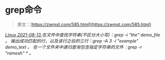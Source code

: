 <!--yml
category: 未分类
date: 0001-01-01 00:00:00
--->

# grep命令

> 原文：[https://zwmst.com/585.html](https://zwmst.com/585.html)

   [ *Linux* ](https://zwmst.com/linux)*[ <time datetime="2021-08-14T07:36:15+08:00"> 2021-08-13 </time> ](https://zwmst.com/585.html)  在文件中查找字符串(不区分大小写)：grep -i "the" demo_file 。
输出成功匹配的行，以及该行之后的三行：grep -A 3 -i "example" demo_text 。
在一个文件夹中递归查询包含指定字符串的文件：grep -r "ramesh" * 。*